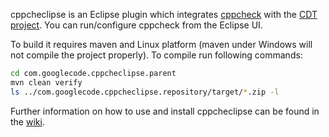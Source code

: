 cppcheclipse is an Eclipse plugin which integrates [cppcheck](http://sourceforge.net/projects/cppcheck/) with the [CDT project](https://eclipse.org/cdt/). You can run/configure cppcheck from the Eclipse UI.

To build it requires maven and Linux platform (maven under Windows will not compile the project properly). To compile run following commands:
```bash
cd com.googlecode.cppcheclipse.parent
mvn clean verify
ls ../com.googlecode.cppcheclipse.repository/target/*.zip -l
```

Further information on how to use and install cppcheclipse can be found in the [wiki](https://github.com/kwin/cppcheclipse/wiki).